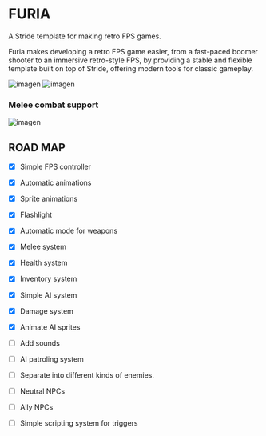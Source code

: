 # FURIA
A Stride template for making retro FPS games.

Furia makes developing a retro FPS game easier, from a fast-paced boomer shooter to an immersive retro-style FPS, by providing a stable and flexible template built on top of Stride, offering modern tools for classic gameplay.

![imagen](https://github.com/user-attachments/assets/856fb772-5e07-41df-bc44-07edb0ca130f)
![imagen](https://github.com/user-attachments/assets/38f175bd-a6c0-4dc4-9b3f-f90122b5752a)
### Melee combat support
![imagen](https://github.com/user-attachments/assets/0204ae4b-dda3-4c98-a1d4-2956f9226cbf)

## ROAD MAP
- [x] Simple FPS controller
- [x] Automatic animations
- [x] Sprite animations
- [x] Flashlight
- [x] Automatic mode for weapons
- [x] Melee system
- [x] Health system
- [x] Inventory system
- [x] Simple AI system
- [x] Damage system
- [x] Animate AI sprites
- [ ] Add sounds
- [ ] AI patroling system
- [ ] Separate into different kinds of enemies.
- [ ] Neutral NPCs
- [ ] Ally NPCs
- [ ] Simple scripting system for triggers


 

